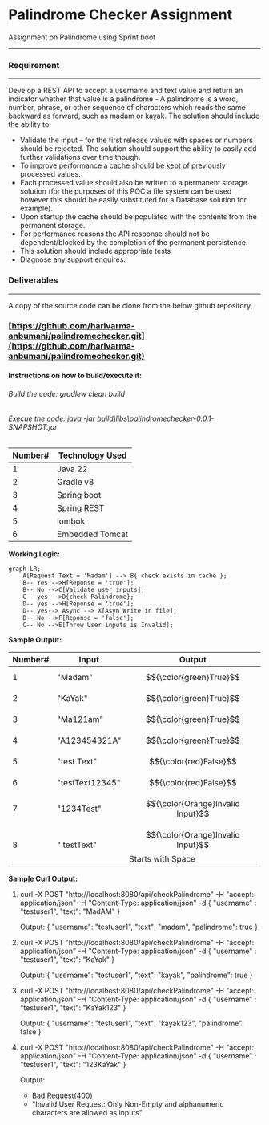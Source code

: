 # Palindrome Checker Assignment

Assignment on Palindrome using Sprint boot
<hr/>

### Requirement
<hr/>
Develop a REST API to accept a username and text value and return an indicator whether
that value is a palindrome - A palindrome is a word, number, phrase, or other sequence of
characters which reads the same backward as forward, such as madam or kayak. The solution
should include the ability to:

*  Validate the input – for the first release values with spaces or numbers should be
   rejected. The solution should support the ability to easily add further validations over
   time though.
*  To improve performance a cache should be kept of previously processed values.
*  Each processed value should also be written to a permanent storage solution (for the
   purposes of this POC a file system can be used however this should be easily
   substituted for a Database solution for example).
*  Upon startup the cache should be populated with the contents from the permanent
   storage.
*  For performance reasons the API response should not be dependent/blocked by the
   completion of the permanent persistence.
*  This solution should include appropriate tests
*  Diagnose any support enquires.

### Deliverables
<hr/>
A copy of the source code can be clone from the below github repository,

### [https://github.com/harivarma-anbumani/palindromechecker.git](https://github.com/harivarma-anbumani/palindromechecker.git)

#### Instructions on how to build/execute it:

###### Build the code: gradlew clean build

###### Execue the code: java -jar build\libs\palindromechecker-0.0.1-SNAPSHOT.jar


| Number# | Technology Used         | 
|---------|-------------------------|
| 1       | 	Java 22                |
| 2       | 	Gradle v8                |
| 3       | 	Spring boot            |
| 4       | 	Spring REST            |
| 5       | 	lombok                 |
| 6       | 	Embedded Tomcat        |

**Working Logic:**

```mermaid
graph LR;
    A[Request Text = 'Madam'] --> B{ check exists in cache };
    B-- Yes -->H[Reponse = 'true'];
    B-- No -->C[Validate user inputs];
    C-- yes -->D{check Palindrome};
    D-- yes -->H[Reponse = 'true'];
    D-- yes--> Async --> X[Asyn Write in file];
    D-- No -->F[Reponse = 'false'];
    C-- No -->E[Throw User inputs is Invalid];    
```

**Sample Output:**

| Number# | Input            | Output                                               | 
|---------|------------------|------------------------------------------------------|
| 1       | 	"Madam"         | $${\color{green}True}$$                              | 
| 2       | 	"KaYak"         | $${\color{green}True}$$                              |
| 3       | 	"Ma121am"       | $${\color{green}True}$$                              | 
| 4       | 	"A123454321A"   | $${\color{green}True}$$                              |
| 5       | 	"test Text"     | $${\color{red}False}$$                               |
| 6       | 	"testText12345" | $${\color{red}False}$$                               |
| 7       | 	"1234Test"      | $${\color{Orange}Invalid Input}$$                    |
| 8       | 	" testText"     | $${\color{Orange}Invalid Input}$$ Starts with Space  |




**Sample Curl Output:**

1. curl -X POST "http://localhost:8080/api/checkPalindrome" -H "accept: application/json" -H "Content-Type: application/json" -d { "username" : "testuser1", "text": "MadAM" }

   Output: { "username": "testuser1", "text": "madam", "palindrome": true }

2. curl -X POST "http://localhost:8080/api/checkPalindrome" -H "accept: application/json" -H "Content-Type: application/json" -d { "username" : "testuser1", "text": "KaYak" }

   Output: { "username": "testuser1", "text": "kayak", "palindrome": true }

3. curl -X POST "http://localhost:8080/api/checkPalindrome" -H "accept: application/json" -H "Content-Type: application/json" -d { "username" : "testuser1", "text": "KaYak123" }

   Output: { "username": "testuser1", "text": "kayak123", "palindrome": false }

4. curl -X POST "http://localhost:8080/api/checkPalindrome" -H "accept: application/json" -H "Content-Type: application/json" -d { "username" : "testuser1", "text": "123KaYak" }

   Output:
   * Bad Request(400)
   * "Invalid User Request: Only Non-Empty and alphanumeric characters are allowed as inputs"
